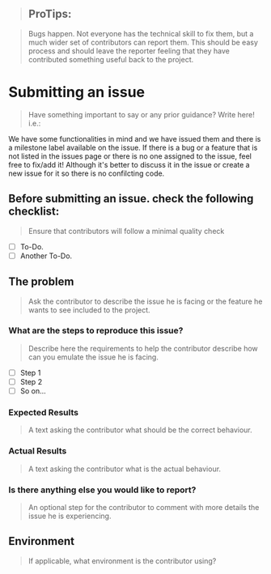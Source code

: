 > ## ProTips:

> Bugs happen. Not everyone has the technical skill to fix them, but a much wider set of contributors can report them. This should be easy process and should leave the reporter feeling that they have contributed something useful back to the project.

# Submitting an issue

> Have something important to say or any prior guidance? Write here! i.e.:

We have some functionalities in mind and we have issued them and there is a milestone label available on the issue. If there is a bug or a feature that is not listed in the issues page or there is no one assigned to the issue, feel free to fix/add it! Although it's better to discuss it in the issue or create a new issue for it so there is no confilcting code.

## Before submitting an issue. check the following checklist:

> Ensure that contributors will follow a minimal quality check

- [ ] To-Do.
- [ ] Another To-Do.

## The problem

> Ask the contributor to describe the issue he is facing or the feature he wants to see included to the project.

### What are the steps to reproduce this issue?

> Describe here the requirements to help the contributor describe how can you emulate the issue he is facing.

- [ ] Step 1
- [ ] Step 2
- [ ] So on...

### Expected Results

> A text asking the contributor what should be the correct behaviour.

### Actual Results

> A text asking the contributor what is the actual behaviour.

### Is there anything else you would like to report?

> An optional step for the contributor to comment with more details the issue he is experiencing.

## Environment

> If applicable, what environment is the contributor using?
